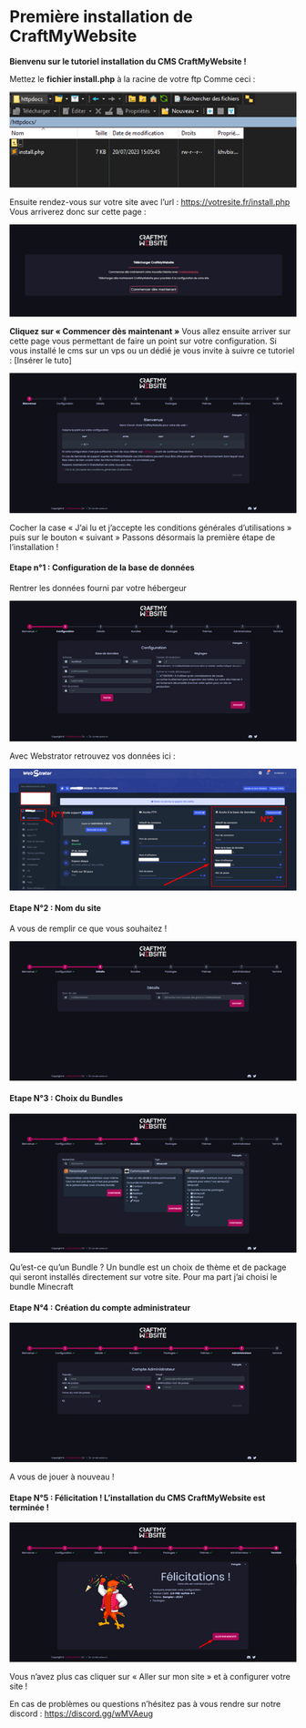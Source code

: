 # Première installation de CraftMyWebsite 

__Bienvenu sur le tutoriel installation du CMS CraftMyWebsite !__

Mettez le **fichier install.php** à la racine de votre ftp 
Comme ceci :

![Image FTP install](Assets/Img/Installation/Install1.png "Install.php dans le FTP")

Ensuite rendez-vous sur votre site avec l’url : https://votresite.fr/install.php
Vous arriverez donc sur cette page :

![Image site install](Assets/Img/Installation/Install2.png "Install.php sur le site")

**Cliquez sur « Commencer dès maintenant »**
Vous allez ensuite arriver sur cette page vous permettant de faire un point sur votre configuration.
Si vous installé le cms sur un vps ou un dédié je vous invite à suivre ce tutoriel : [Insérer le tuto]

![Image site install](Assets/Img/Installation/Install3.png "Install.php sur le site")

Cocher la case « J’ai lu et j’accepte les conditions générales d’utilisations » puis sur le bouton « suivant »
Passons désormais la première étape de l’installation !


#### Etape n°1 : Configuration de la base de données
Rentrer les données fourni par votre hébergeur 

![Image site install](Assets/Img/Installation/Install4.png "Install.php sur le site")

Avec Webstrator retrouvez vos données ici :

![Image site install](Assets/Img/Installation/Install5.png "BDD Webstrator")

#### Etape N°2 : Nom du site 
A vous de remplir ce que vous souhaitez !

![Image site install](Assets/Img/Installation/Install6.png "install.php sur le site")

#### Etape N°3 : **Choix du Bundles**

![Image site install](Assets/Img/Installation/Install7.png "install.php sur le site")

Qu’est-ce qu’un Bundle ? 
Un bundle est un choix de thème et de package qui seront installés directement sur votre site.
Pour ma part j’ai choisi le bundle Minecraft

#### Etape N°4 : Création du compte administrateur 

![Image site install](Assets/Img/Installation/Install8.png "install.php sur le site")

A vous de jouer à nouveau ! 

#### Etape N°5 : Félicitation ! L’installation du CMS CraftMyWebsite est terminée !

![Image site install](Assets/Img/Installation/Install9.png "install.php sur le site")

Vous n’avez plus cas cliquer sur « Aller sur mon site » et à configurer votre site ! 

En cas de problèmes ou questions n’hésitez pas à vous rendre sur notre discord : https://discord.gg/wMVAeug

